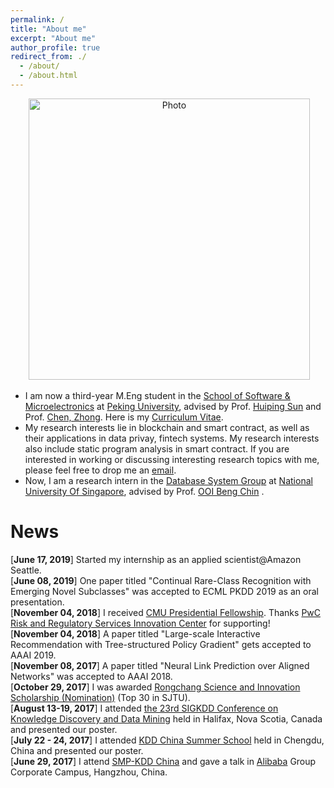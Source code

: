 ```yaml
---
permalink: /
title: "About me"
excerpt: "About me"
author_profile: true
redirect_from: ./
  - /about/
  - /about.html
---
```


<p align="center">
  <img src="https://xjwangsjtu.github.io/files/kunpeng.jpeg?raw=true" alt="Photo" style="width: 450px;"/>
</p>


* I am now a third-year M.Eng student in the [School of Software & Microelectronics](http://www.ss.pku.edu.cn/en/) at [Peking University](http://english.pku.edu.cn/), advised by Prof. [Huiping Sun](https://huipingsun.github.io/) and Prof. [Chen, Zhong](https://eecs.pku.edu.cn/info/1502/6739.htm). Here is my [Curriculum Vitae](http://kunpengren.github.io/files/CV_Kunpeng.pdf).
* My research interests lie in blockchain and smart contract, as well as their applications in data privay, fintech systems. My research interests also include static program analysis in smart contract. If you are interested in working or discussing interesting research topics with me, please feel free to drop me an <a href="mailto:kunpengren@pku.edu.cn">email</a>.
* Now, I am a research intern in the [Database System Group](https://www.comp.nus.edu.sg/~dbsystem/) at [National University Of Singapore](http://www.nus.edu.sg/), advised by Prof. [OOI Beng Chin](https://www.comp.nus.edu.sg/~ooibc/) .

News
===
[<b>June 17, 2019</b>] Started my internship as an applied scientist@Amazon Seattle.     
[<b>June 08, 2019</b>] One paper titled "Continual Rare-Class Recognition with Emerging Novel Subclasses" was accepted to ECML PKDD 2019 as an oral presentation.    
[<b>November 04, 2018</b>] I received [CMU Presidential Fellowship](https://www.cmu.edu/leadership/pres-fellow-scholar/). Thanks [PwC Risk and Regulatory Services Innovation Center](https://www.cmu.edu/risk-reg-center/index.html) for supporting!  
[<b>November 04, 2018</b>] A paper titled "Large-scale Interactive Recommendation with Tree-structured Policy Gradient" gets accepted to AAAI 2019.  
[<b>November 08, 2017</b>] A paper titled "Neural Link Prediction over Aligned Networks" was accepted to AAAI 2018.  
[<b>October 29, 2017</b>] I was awarded [Rongchang Science and Innovation Scholarship (Nomination)](http://xsb.seiee.sjtu.edu.cn/xsb/info/12988.htm) (Top 30 in SJTU).  
[<b>August 13-19, 2017</b>] I attended [the 23rd SIGKDD Conference on Knowledge Discovery and Data Mining](http://http://www.kdd.org/kdd2017/) held in Halifax, Nova Scotia, Canada and presented our poster.  
[<b>July 22 - 24, 2017</b>] I attended [KDD China Summer School](http://http://kddchina.org/#/Content/summerschool) held in Chengdu, China and presented our poster.  
[<b>June 29, 2017</b>] I attend [SMP-KDD China](https://aminer.org/conf/dm2017/) and gave a talk in [Alibaba](http://www.alibaba.com) Group Corporate Campus, Hangzhou, China.  
